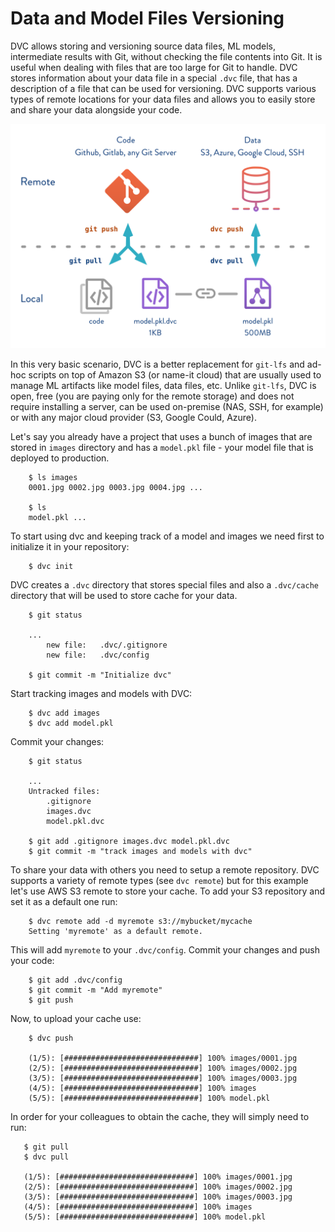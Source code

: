 # Data and Model Files Versioning

DVC allows storing and versioning source data files, ML models, intermediate
results with Git, without checking the file contents into Git. It is useful
when dealing with files that are too large for Git to handle. DVC stores
information about your data file in a special `.dvc` file, that has a
description of a file that can be used for versioning. DVC supports various
types of remote locations for your data files and allows you to easily store
and share your data alongside your code.

![](/static/img/model-versioning-diagram.png)

In this very basic scenario, DVC is a better replacement for `git-lfs` and
ad-hoc scripts on top of Amazon S3 (or name-it cloud) that are usually used to
manage ML artifacts like model files, data files, etc. Unlike `git-lfs`, DVC
is open, free (you are paying only for the remote storage) and does not require
installing a server, can be used on-premise (NAS, SSH, for example) or with any
major cloud provider (S3, Google Could, Azure). 

Let's say you already have a project that uses a bunch of images that are
stored in `images` directory and has a `model.pkl` file - your model file that
is deployed to production. 

```dvc
    $ ls images
    0001.jpg 0002.jpg 0003.jpg 0004.jpg ...

    $ ls
    model.pkl ...
```

To start using dvc and keeping track of a model and images we need first
to initialize it in your repository:

```dvc
    $ dvc init
```

DVC creates a `.dvc` directory that stores special files and also
a `.dvc/cache` directory that will be used to store cache for your data.

```dvc
    $ git status
    
    ...
        new file:   .dvc/.gitignore
        new file:   .dvc/config
    
    $ git commit -m "Initialize dvc"
```

Start tracking images and models with DVC:

```dvc
    $ dvc add images
    $ dvc add model.pkl
```

Commit your changes:

```dvc
    $ git status
    
    ...
    Untracked files:
        .gitignore
        images.dvc
        model.pkl.dvc
    
    $ git add .gitignore images.dvc model.pkl.dvc
    $ git commit -m "track images and models with dvc"
```

To share your data with others you need to setup a remote repository.
DVC supports a variety of remote types (see `dvc remote`) but for this
example let's use AWS S3 remote to store your cache. To add your S3
repository and set it as a default one run:

```dvc
    $ dvc remote add -d myremote s3://mybucket/mycache
    Setting 'myremote' as a default remote.
```

This will add `myremote` to your `.dvc/config`. Commit your changes and push
your code:

```dvc
    $ git add .dvc/config
    $ git commit -m "Add myremote"
    $ git push
```

Now, to upload your cache use:

```dvc
    $ dvc push
    
    (1/5): [##############################] 100% images/0001.jpg
    (2/5): [##############################] 100% images/0002.jpg
    (3/5): [##############################] 100% images/0003.jpg
    (4/5): [##############################] 100% images
    (5/5): [##############################] 100% model.pkl
```

In order for your colleagues to obtain the cache, they will simply need to run:

```dvc
   $ git pull
   $ dvc pull
   
   (1/5): [##############################] 100% images/0001.jpg
   (2/5): [##############################] 100% images/0002.jpg
   (3/5): [##############################] 100% images/0003.jpg
   (4/5): [##############################] 100% images
   (5/5): [##############################] 100% model.pkl
```

